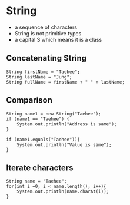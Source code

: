 # String
- a sequence of characters
- String is not primitive types
- a capital S which means it is a class

## Concatenating String
```
String firstName = "Taehee";
String lastName = "Jung";
String fullName = firstName + " " + lastName;
```

## Comparison
```
String name1 = new String("Taehee");
if (name1 == "Taehee") {
    System.out.println("Address is same");
}

if (name1.equals("Taehee")){
    System.out.println("Value is same");    
}
```
## Iterate characters
```
String name = "Taehee";
for(int i =0; i < name.length(); i++){
    System.out.println(name.charAt(i));
}
```


